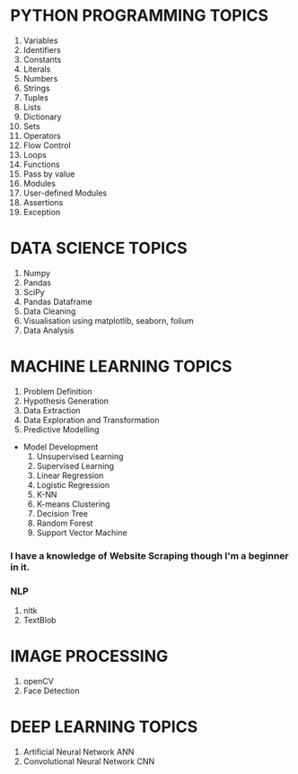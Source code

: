 # PYTHON PROGRAMMING TOPICS
1. Variables
2. Identifiers
3. Constants
4. Literals
5. Numbers
6. Strings
7. Tuples
8. Lists
9. Dictionary
10. Sets
11. Operators
12. Flow Control
13. Loops
14. Functions
15. Pass by value
16. Modules
17. User-defined Modules
18. Assertions
19. Exception
# DATA SCIENCE TOPICS
1. Numpy
2. Pandas
3. SciPy
4. Pandas Dataframe
5. Data Cleaning
6. Visualisation using matplotlib, seaborn, folium
7. Data Analysis
# MACHINE LEARNING TOPICS
1. Problem Definition
2. Hypothesis Generation
3. Data Extraction
4. Data Exploration and Transformation
5. Predictive Modelling
* Model Development
  1. Unsupervised Learning
  2. Supervised Learning
  3. Linear Regression
  4. Logistic Regression
  5. K-NN
  6. K-means Clustering
  7. Decision Tree
  8. Random Forest
  9. Support Vector Machine
### I have a knowledge of Website Scraping though I'm a beginner in it.
### NLP
1. nltk
2. TextBlob
# IMAGE PROCESSING
1. openCV
2. Face Detection
# DEEP LEARNING TOPICS
1. Artificial Neural Network ANN
2. Convolutional Neural Network CNN
